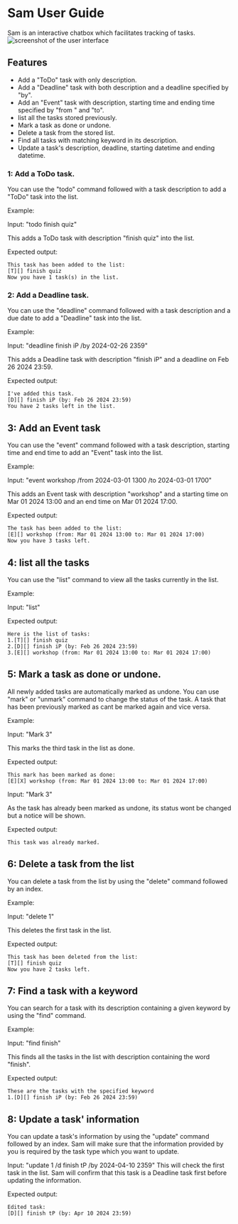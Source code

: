 # Sam User Guide

Sam is an interactive chatbox which facilitates tracking of tasks.
![screenshot of the user interface](https://github.com/SampsonYe1999/ip/tree/master/docs/Ui.png)

## Features
- Add a "ToDo" task with only description.
- Add a "Deadline" task with both description and a deadline specified by "by".
- Add an "Event" task with description, starting time and ending time specified by "from " and "to".
- list all the tasks stored previously.
- Mark a task as done or undone.
- Delete a task from the stored list.
- Find all tasks with matching keyword in its description.
- Update a task's description, deadline, starting datetime and ending datetime.


### 1: Add a ToDo task.
You can use the "todo" command followed with a task description to add a "ToDo" task into the list.

Example: 

Input: "todo finish quiz"

This adds a ToDo task with description "finish quiz" into the list.

Expected output:
```
This task has been added to the list:
[T][] finish quiz
Now you have 1 task(s) in the list.
```

### 2: Add a Deadline task. 
You can use the "deadline" command followed with a task description and a due date to add a "Deadline" task into the list.

Example:

Input: "deadline finish iP /by 2024-02-26 2359"

This adds a Deadline task with description "finish iP" and a deadline on Feb 26 2024 23:59.

Expected output:
```
I've added this task.
[D][] finish iP (by: Feb 26 2024 23:59)
You have 2 tasks left in the list.
```


## 3: Add an Event task
You can use the "event" command followed with a task description, starting time and end time to add an "Event" task into the list.

Example:

Input: "event workshop /from 2024-03-01 1300 /to 2024-03-01 1700"

This adds an Event task with description "workshop" and a starting time on Mar 01 2024 13:00 and an end time on Mar 01 2024 17:00.

Expected output:
```
The task has been added to the list:
[E][] workshop (from: Mar 01 2024 13:00 to: Mar 01 2024 17:00)
Now you have 3 tasks left.
```

## 4: list all the tasks 
You can use the "list" command to view all the tasks currently in the list.

Example:

Input: "list"

Expected output:

```
Here is the list of tasks:
1.[T][] finish quiz 
2.[D][] finish iP (by: Feb 26 2024 23:59)
3.[E][] workshop (from: Mar 01 2024 13:00 to: Mar 01 2024 17:00)

```

## 5: Mark a task as done or undone.
All newly added tasks are automatically marked as undone. You can use "mark" or "unmark" command to change the status of the task.
A task that has been previously marked as cant be marked again and vice versa.

Example:

Input: "Mark 3"

This marks the third task in the list as done.

Expected output:

```
This mark has been marked as done:
[E][X] workshop (from: Mar 01 2024 13:00 to: Mar 01 2024 17:00)
```


Input: "Mark 3"

As the task has already been marked as undone, its status wont be changed but a notice will be shown.

Expected output:

```
This task was already marked.
```

## 6: Delete a task from the list
You can delete a task from the list by using the "delete" command followed by an index.

Example:

Input: "delete 1"

This deletes the first task in the list.

Expected output:

```
This task has been deleted from the list:
[T][] finish quiz
Now you have 2 tasks left.
```

## 7: Find a task with a keyword 
You can search for a task with its description containing a given keyword by using the "find" command.

Example:

Input: "find finish"

This finds all the tasks in the list with description containing the word "finish".

Expected output:

```
These are the tasks with the specified keyword
1.[D][] finish iP (by: Feb 26 2024 23:59)
```
## 8: Update a task' information
You can update a task's information by using the "update" command followed by an index. 
Sam will make sure that the information provided by you is required by the task type which you want to update.

Input: "update 1 /d finish tP /by 2024-04-10 2359"
This will check the first task in the list. 
Sam will confirm that this task is a Deadline task first before updating the information.

Expected output:

```
Edited task:
[D][] finish tP (by: Apr 10 2024 23:59)
```
